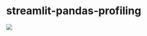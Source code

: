 # streamlit-pandas-profiling

![](https://github.com/dataininstitute/streamlit-pandas-profiling/blob/main/pandas%20profiling.gif)

